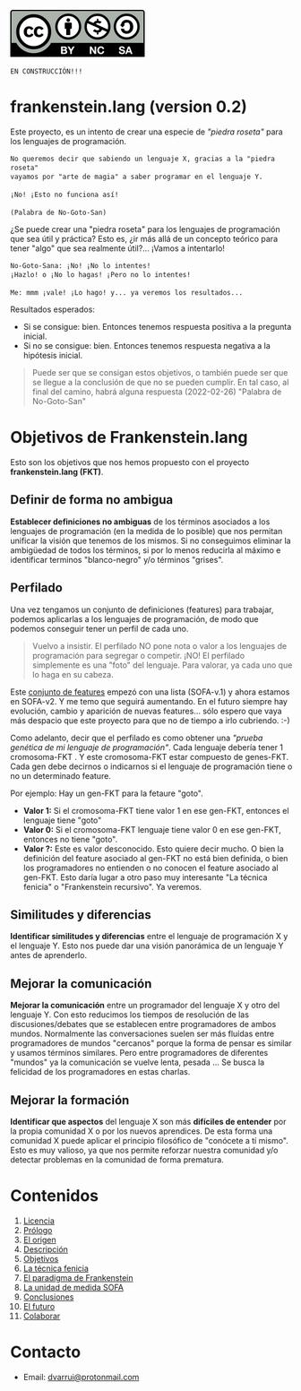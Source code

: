 
![CC_BY-NC-SA](images/by-nc-sa.svg)

```
EN CONSTRUCCIÓN!!!
```

# frankenstein.lang (version 0.2)

Este proyecto, es un intento de crear una especie de _"piedra roseta"_ para los lenguajes de programación.

```
No queremos decir que sabiendo un lenguaje X, gracias a la "piedra roseta"
vayamos por "arte de magia" a saber programar en el lenguaje Y.

¡No! ¡Esto no funciona así!

(Palabra de No-Goto-San)
```

¿Se puede crear una "piedra roseta" para los lenguajes de programación que sea útil y práctica? Esto es, ¿ir más allá de un concepto teórico para tener "algo" que sea realmente útil?... ¡Vamos a intentarlo!

```
No-Goto-Sana: ¡No! ¡No lo intentes!
¡Hazlo! o ¡No lo hagas! ¡Pero no lo intentes!

Me: mmm ¡vale! ¡Lo hago! y... ya veremos los resultados...
```

Resultados esperados:
* Si se consigue: bien. Entonces tenemos respuesta positiva a la pregunta inicial.
* Si no se consigue: bien. Entonces tenemos respuesta negativa a la hipótesis inicial.

> Puede ser que se consigan estos objetivos, o también puede ser que se llegue a la conclusión de que no se pueden cumplir. En tal caso, al final del camino, habrá alguna respuesta (2022-02-26) "Palabra de No-Goto-San"

# Objetivos de Frankenstein.lang

Esto son los objetivos que nos hemos propuesto con el proyecto **frankenstein.lang (FKT)**.

## Definir de forma no ambigua

**Establecer definiciones no ambiguas** de los términos asociados a los lenguajes de programación (en la medida de lo posible) que nos permitan unificar la visión que tenemos de los mismos. Si no conseguimos eliminar la ambigüedad de todos los términos, si por lo menos reducirla al máximo e identificar terminos "blanco-negro" y/o términos "grises".

## Perfilado

Una vez tengamos un conjunto de definiciones (features) para trabajar, podemos aplicarlas a los lenguajes de programación, de modo que podemos conseguir tener un perfil de cada uno.

> Vuelvo a insistir. El perfilado NO pone nota o valor a los lenguajes de programación para segregar o competir. ¡NO! El perfilado simplemente es una "foto" del lenguaje. Para valorar, ya cada uno que lo haga en su cabeza.

Este [conjunto de features](features) empezó con una lista (SOFA-v.1) y ahora estamos en SOFA-v2. Y me temo que seguirá aumentando. En el futuro siempre hay evolución, cambio y aparición de nuevas features... sólo espero que vaya más despacio que este proyecto para que no de tiempo a irlo cubriendo. :-)

Como adelanto, decir que el perfilado es como obtener una _"prueba genética de mi lenguaje de programación"_. Cada lenguaje debería tener 1 cromosoma-FKT . Y este cromosoma-FKT estar compuesto de genes-FKT. Cada gen debe decirnos o indicarnos si el lenguaje de programación tiene o no un determinado feature.

Por ejemplo: Hay un gen-FKT para la fetaure "goto".
* **Valor 1:** Si el cromosoma-FKT  tiene valor 1 en ese gen-FKT, entonces el lenguaje tiene "goto"  
* **Valor 0:** Si el cromosoma-FKT lenguaje tiene valor 0 en ese gen-FKT, entonces no tiene "goto".
* **Valor ?:** Este es valor desconocido. Esto quiere decir mucho. O bien la definición del feature asociado al gen-FKT no está bien definida, o bien los programadores no entienden o no conocen el feature asociado al gen-FKT. Esto daría lugar a otro paso muy interesante "La técnica fenicia" o "Frankenstein recursivo". Ya veremos.

## Similitudes y diferencias

**Identificar similitudes y diferencias** entre el lenguaje de programación X y el lenguaje Y. Esto nos puede dar una visión panorámica de un lenguaje Y antes de aprenderlo.

## Mejorar la comunicación

**Mejorar la comunicación** entre un programador del lenguaje X y otro del lenguaje Y. Con esto reducimos los tiempos de resolución de las discusiones/debates que se establecen entre programadores de ambos mundos. Normalmente las conversaciones suelen ser más fluídas entre programadores de mundos "cercanos" porque la forma de pensar es similar y usamos términos similares. Pero entre programadores de diferentes "mundos" ya la comunicación se vuelve lenta, pesada ... Se busca la felicidad de los programadores en estas charlas.

## Mejorar la formación

**Identificar que aspectos** del lenguaje X son más **difíciles de entender** por la propia comunidad X o por los nuevos aprendices. De esta forma una comunidad X puede aplicar el principio filosófico de "conócete a tí mismo". Esto es muy valioso, ya que nos permite reforzar nuestra comunidad y/o detectar problemas en la comunidad de forma prematura.

# Contenidos

1. [Licencia](LICENSE.md)
1. [Prólogo](docs/prologo.md)
1. [El origen](docs/origen.md)
1. [Descripción](docs/descripcion.md)
1. [Objetivos](docs/objetivos.md)
1. [La técnica fenicia](docs/tecnica-fenicia.md)
1. [El paradigma de Frankenstein](docs/paradigma-frankenstein.md)
1. [La unidad de medida SOFA](docs/sofa.md)
1. [Conclusiones](docs/conclusiones.md)
1. [El futuro](docs/futuro.md)
1. [Colaborar](doc/colaborar.md)

# Contacto

* Email: dvarrui@protonmail.com
